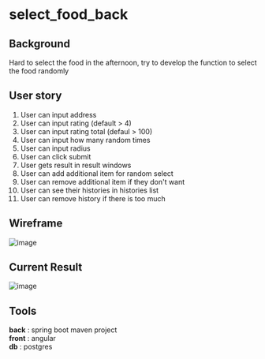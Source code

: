 # select_food_back

## Background
Hard to select the food in the afternoon, try to develop the function to select the food randomly

## User story 
1. User can input address 
2. User can input rating (default > 4)
3. User can input rating total (defaul > 100)
4. User can input how many random times
5. User can input radius 
6. User can click submit 
7. User gets result in result windows
8. User can add additional item for random select
9. User can remove additional item if they don't want
10. User can see their histories in histories list
11. User can remove history if there is too much


## Wireframe 
![image](https://user-images.githubusercontent.com/48560984/159118882-d1701f20-ecdf-4b19-a7ff-64a948f29fe2.png)

## Current Result 
![image](https://user-images.githubusercontent.com/48560984/160310125-0473b7a6-e3eb-469d-8d8c-4b51d596cc54.png)


## Tools
**back** : spring boot maven project  
**front** : angular  
**db** : postgres  
